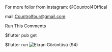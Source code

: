 For more follor from instagram: @Countrol4Offical

mail:Countrolfour@gmail.com

Run This Comments

$flutter pub get

$flutter run
![Ekran Görüntüsü (94)](https://user-images.githubusercontent.com/47148545/143957764-5704feeb-c741-4597-b107-28fcfec68197.png)
